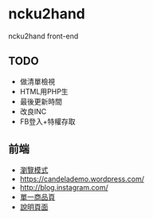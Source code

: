ncku2hand
=========
ncku2hand front-end

## TODO
- 做清單檢視
- HTML用PHP生
- 最後更新時間
- 改良INC
- FB登入+特權存取

## 前端
- [瀏覽模式](https://beacondemo.wordpress.com/)
- https://candelademo.wordpress.com/
- http://blog.instagram.com/
- [單一商品頁](https://candelademo.wordpress.com/portfolio/distance-over-time/)
- [說明頁面](https://help.github.com/articles/set-up-git/)
